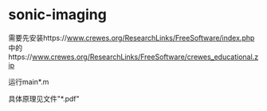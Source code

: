# sonic-imaging

需要先安装https://www.crewes.org/ResearchLinks/FreeSoftware/index.php
中的https://www.crewes.org/ResearchLinks/FreeSoftware/crewes_educational.zip

运行main*.m

具体原理见文件"*.pdf"
